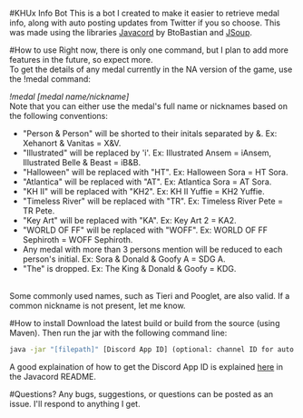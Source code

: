 #KHUx Info Bot
This is a bot I created to make it easier to retrieve medal info, along with auto posting updates from Twitter if you so choose. This was made using the libraries [Javacord](https://github.com/BtoBastian/Javacord/) by BtoBastian and [JSoup](https://jsoup.org/).

#How to use
Right now, there is only one command, but I plan to add more features in the future, so expect more.
<br>
To get the details of any medal currently in the NA version of the game, use the !medal command:

*!medal [medal name/nickname]*
<br>
Note that you can either use the medal's full name or nicknames based on the following conventions:
<br>
+ "Person & Person" will be shorted to their initals separated by &. Ex: Xehanort & Vanitas = X&V.
+ "Illustrated" will be replaced by 'i'. Ex: Illustrated Ansem = iAnsem, Illustrated Belle & Beast = iB&B.
+ "Halloween" will be replaced with "HT". Ex: Halloween Sora = HT Sora.
+ "Atlantica" will be replaced with "AT". Ex: Atlantica Sora = AT Sora.
+ "KH II" will be replaced with "KH2". Ex: KH II Yuffie = KH2 Yuffie.
+ "Timeless River" will be replaced with "TR". Ex: Timeless River Pete = TR Pete.
+ "Key Art" will be replaced with "KA". Ex: Key Art 2 = KA2.
+ "WORLD OF FF" will be replaced with "WOFF". Ex: WORLD OF FF Sephiroth = WOFF Sephiroth.
+ Any medal with more than 3 persons mention will be reduced to each person's initial. Ex: Sora & Donald & Goofy A = SDG A.
+ "The" is dropped. Ex: The King & Donald & Goofy = KDG.
<br>
Some commonly used names, such as Tieri and Pooglet, are also valid. If a common nickname is not present, let me know.

#How to install
Download the latest build or build from the source (using Maven). Then run the jar with the following command line:
```cmd
java -jar "[filepath]" [Discord App ID] (optional: channel ID for auto Twitter updates )
```
A good explaination of how to get the Discord App ID is explained [here](https://github.com/BtoBastian/Javacord/blob/master/README.md) in the Javacord README.

#Questions?
Any bugs, suggestions, or questions can be posted as an issue. I'll respond to anything I get.